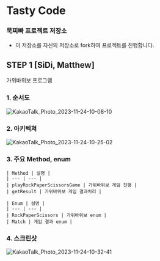 # Tasty Code

### 묵찌빠 프로젝트 저장소

- 이 저장소를 자신의 저장소로 fork하여 프로젝트를 진행합니다.
  
## STEP 1 [SiDi, Matthew]

가위바위보 프로그램

### 1. 순서도
![KakaoTalk_Photo_2023-11-24-10-08-10](https://github.com/jus1234/ios-rock-scissor-paper/assets/130636633/4e2866b9-a7f7-4da7-9121-d5cec457b4d7)


    
### 2. 아키텍쳐
![KakaoTalk_Photo_2023-11-24-10-25-02](https://github.com/jus1234/ios-rock-scissor-paper/assets/130636633/a0188322-b630-4aa8-88dc-6a06e1983e2f)


    
### 3. 주요 Method, enum
    
    
    | Method | 설명 |
    | --- | --- |
    | playRockPaperScissorsGame | 가위바위보 게임 진행 |
    | getResult | 가위바위보 게임 결과처리 |
    
    | Enum | 설명 |
    | --- | --- |
    | RockPaperScissors | 가위바위보 enum |
    | Match | 게임 결과 enum |

### 4. 스크린샷
![KakaoTalk_Photo_2023-11-24-10-32-41](https://github.com/jus1234/ios-rock-scissor-paper/assets/130636633/1c0b0ed2-35e5-4987-8d4a-1c049eaa6596)

